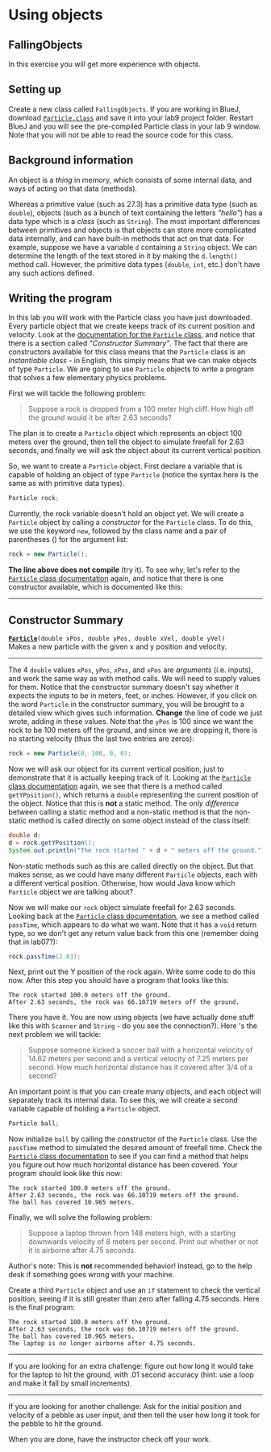 # Using objects

## FallingObjects

In this exercise you will get more experience with objects.

## Setting up

Create a new class called `FallingObjects`. If you are working in BlueJ, download [`Particle.class`](Particle.class) and save it into your lab9 project folder. Restart BlueJ and you will see the pre-compiled Particle class in your lab 9 window. Note that you will not be able to read the source code for this class.

## Background information

An object is a _thing_ in memory, which consists of some internal data, and ways of acting on that data (methods).

Whereas a primitive value (such as 27.3) has a primitive data type (such as `double`), objects (such as a bunch of text containing the letters _"hello"_) has a data type which is a *class* (such as `String`). The
most important differences between primitives and objects is that
objects can store more complicated data internally, and can have
built-in methods that act on that data. For example, suppose we have a
variable `d` containing a `String` object. We can determine the length
of the text stored in it by making the `d.length()` method call.
However, the primitive data types (`double`, `int`, etc.) don\'t have
any such actions defined.

## Writing the program

In this lab you will work with the Particle class you have just
downloaded. Every particle object that we create keeps track of its current position and velocity. Look at the [documentation for the `Particle` class](Particle.html), and notice that there is a section called _"Constructor Summary"_. The fact that there are constructors available for this class means that the `Particle` class is an *instantiable class* - in English, this simply means that we can make objects of type `Particle`. We are going to use `Particle` objects to write a program that solves a few elementary physics problems.

First we will tackle the following problem:

> Suppose a rock is dropped from a 100 meter high cliff. How high off the ground would it be after 2.63 seconds?

The plan is to create a `Particle` object which represents an object 100 meters over the ground, then tell the object to simulate freefall for 2.63 seconds, and finally we will ask the object about its current vertical position.

So, we want to create a `Particle` object. First declare a variable that is capable of holding an object of type `Particle` (notice the syntax here is the same as with primitive data types).

```java
Particle rock;
```

Currently, the rock variable doesn't hold an object yet. We will create a `Particle` object by calling a *constructor* for the `Particle` class. To do this, we use the keyword `new`, followed by the class name and a pair of parentheses () for the argument list:

```java
rock = new Particle();
```

**The line above does not compile** (try it). To see why, let's refer to the [`Particle` class documentation](Particle.html) again, and notice that there is one constructor available, which is documented like this:

  ----
  **Constructor Summary**                                                                                                                       
  ----
  **[`Particle`](Particle.html#Particle(double,%20double,%20double,%20double))**`(double xPos, double yPos, double xVel, double yVel)`  
  Makes a new particle with the given x and y position and velocity.                                                                  

  ----

The 4 `double` values `xPos`, `yPos`, `xPos`, and `xPos` are *arguments* (i.e. inputs), and work the same way as with method calls. We will need to supply values for them. Notice that the constructor summary doesn't say whether it expects the inputs to be in meters, feet, or inches. However, if you click on the word `Particle` in the constructor summary, you will be brought to a detailed view which gives such information.
**Change** the line of code we just wrote, adding in these values. Note
that the `yPos` is 100 since we want the rock to be 100 meters off the
ground, and since we are dropping it, there is no starting velocity
(thus the last two entries are zeros):

```java
rock = new Particle(0, 100, 0, 0);
```

Now we will ask our object for its current vertical position, just to demonstrate that it is actually keeping track of it. Looking at the [`Particle` class documentation](Particle.html) again, we see that there is a method called `getYPosition()`, which returns a `double` representing the current position of the object. Notice that this is **not** a static method. The *only difference* between calling a static method and a non-static method is that the non-static method is called
directly on some object instead of the class itself:

```java
double d;
d = rock.getYPosition();
System.out.println("The rock started " + d + " meters off the ground.");
```

Non-static methods such as this are called directly on the object. But that makes sense, as we could have many different `Particle` objects, each with a different vertical position. Otherwise, how would Java know which `Particle` object we are talking about?

Now we will make our `rock` object simulate freefall for 2.63 seconds. Looking back at the [`Particle` class documentation](Particle.html), we see a method called `passTime`, which appears to do what we want. Note that it has a `void` return type, so we don\'t get any return value back from this one (remember doing
that in lab07?):

```java
rock.passTime(2.63);
```

Next, print out the Y position of the rock again. Write some code to do this now. After this step you should have a program that looks like this:

```output
The rock started 100.0 meters off the ground.
After 2.63 seconds, the rock was 66.10719 meters off the ground.
```

There you have it. You are now using objects (we have actually done stuff like this with `Scanner` and `String` - do you see the connection?). Here 's the next problem we will tackle:

> Suppose someone kicked a soccer ball with a horizontal velocity of 14.62 meters per second and a vertical velocity of 7.25 meters per second. How much horizontal distance has it covered after 3/4 of a second?

An important point is that you can create many objects, and each object will separately track its internal data. To see this, we will create a second variable capable of holding a `Particle` object.

```java
Particle ball;
```

Now initialize `ball` by calling the constructor of the `Particle` class. Use the `passTime` method to simulated the desired amount of freefall time. Check the [`Particle` class documentation](Particle.html) to see if you can find a method that helps you figure out how much horizontal distance has been covered. Your program should look like this now:

```output
The rock started 100.0 meters off the ground.
After 2.63 seconds, the rock was 66.10719 meters off the ground.
The ball has covered 10.965 meters.
```

Finally, we will solve the following problem:

> Suppose a laptop thrown from 148 meters high, with a starting downwards velocity of 8 meters per second. Print out whether or not it is airborne after 4.75 seconds.

Author's note: This is **not** recommended behavior! Instead, go to the help desk if something goes wrong with your machine.

Create a third `Particle` object and use an `if` statement to check the vertical position, seeing if it is still greater than zero after falling 4.75 seconds. Here is the final program:

```output
The rock started 100.0 meters off the ground.
After 2.63 seconds, the rock was 66.10719 meters off the ground.
The ball has covered 10.965 meters.
The laptop is no longer airborne after 4.75 seconds.
```

----

If you are looking for an extra challenge: figure out how long it would take for the laptop to hit the ground, with .01 second accuracy (hint: use a loop and make it fall by small increments).

----

If you are looking for another challenge: Ask for the initial position and velocity of a pebble as user input, and then tell the user how long it took for the pebble to hit the ground.

When you are done, have the instructor check off your work.
